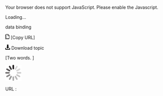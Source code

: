 Your browser does not support JavaScript. Please enable the Javascript.

Loading...

data binding

![Copy URL](data-binding_files/Copy.png) [Copy URL]

![Download](data-binding_files/Download.png)
Download topic

[Two words. ]

![In progress](data-binding_files/activity-large.gif)

URL :



